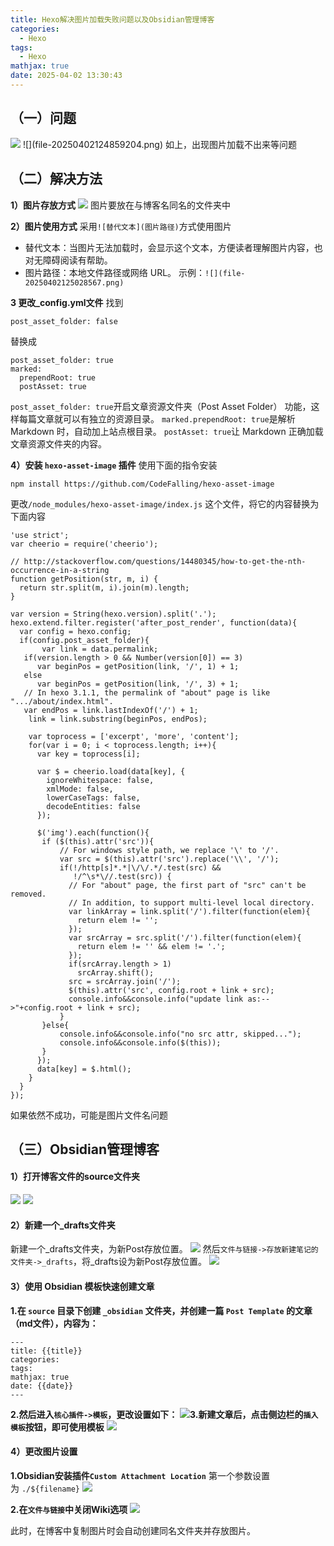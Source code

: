 ```yaml
---
title: Hexo解决图片加载失败问题以及Obsidian管理博客
categories:
  - Hexo
tags:
  - Hexo
mathjax: true
date: 2025-04-02 13:30:43
---
```

## （一）问题
<img src="file-20250402124859204.png">
![](file-20250402124859204.png)
如上，出现图片加载不出来等问题

## （二）解决方法
**1）图片存放方式**
![](file20250402125028567.png)
图片要放在与博客名同名的文件夹中

**2）图片使用方式**
采用``![替代文本](图片路径)``方式使用图片
- 替代文本：当图片无法加载时，会显示这个文本，方便读者理解图片内容，也对无障碍阅读有帮助。
- 图片路径：本地文件路径或网络 URL。
示例：``![](file-20250402125028567.png)``

**3 更改_config.yml文件**
找到
```
post_asset_folder: false
```
替换成
```
post_asset_folder: true
marked:
  prependRoot: true
  postAsset: true
```
``post_asset_folder: true``开启文章资源文件夹（Post Asset Folder） 功能，这样每篇文章就可以有独立的资源目录。
``marked.prependRoot: true``是解析 Markdown 时，自动加上站点根目录。
``postAsset: true``让 Markdown 正确加载文章资源文件夹的内容。

**4）安装 `hexo-asset-image` 插件**
使用下面的指令安装
```
npm install https://github.com/CodeFalling/hexo-asset-image
```
更改`/node_modules/hexo-asset-image/index.js` 这个文件，将它的内容替换为下面内容

```text
'use strict';
var cheerio = require('cheerio');
     
// http://stackoverflow.com/questions/14480345/how-to-get-the-nth-occurrence-in-a-string
function getPosition(str, m, i) {
  return str.split(m, i).join(m).length;
}
     
var version = String(hexo.version).split('.');
hexo.extend.filter.register('after_post_render', function(data){
  var config = hexo.config;
  if(config.post_asset_folder){
       var link = data.permalink;
   if(version.length > 0 && Number(version[0]) == 3)
      var beginPos = getPosition(link, '/', 1) + 1;
   else
      var beginPos = getPosition(link, '/', 3) + 1;
   // In hexo 3.1.1, the permalink of "about" page is like ".../about/index.html".
   var endPos = link.lastIndexOf('/') + 1;
    link = link.substring(beginPos, endPos);
     
    var toprocess = ['excerpt', 'more', 'content'];
    for(var i = 0; i < toprocess.length; i++){
      var key = toprocess[i];
      
      var $ = cheerio.load(data[key], {
        ignoreWhitespace: false,
        xmlMode: false,
        lowerCaseTags: false,
        decodeEntities: false
      });
     
      $('img').each(function(){
       if ($(this).attr('src')){
           // For windows style path, we replace '\' to '/'.
           var src = $(this).attr('src').replace('\\', '/');
           if(!/http[s]*.*|\/\/.*/.test(src) &&
              !/^\s*\//.test(src)) {
             // For "about" page, the first part of "src" can't be removed.
             // In addition, to support multi-level local directory.
             var linkArray = link.split('/').filter(function(elem){
               return elem != '';
             });
             var srcArray = src.split('/').filter(function(elem){
               return elem != '' && elem != '.';
             });
             if(srcArray.length > 1)
               srcArray.shift();
             src = srcArray.join('/');
             $(this).attr('src', config.root + link + src);
             console.info&&console.info("update link as:-->"+config.root + link + src);
           }
       }else{
           console.info&&console.info("no src attr, skipped...");
           console.info&&console.info($(this));
       }
      });
      data[key] = $.html();
    }
  }
});
```

如果依然不成功，可能是图片文件名问题
## （三）Obsidian管理博客
#### **1）打开博客文件的source文件夹**
![](file-20250402130732068.png)
![](file-20250402130735873.png)

#### **2）新建一个_drafts文件夹**
新建一个_drafts文件夹，为新Post存放位置。
![](file-20250402130858891.png)
然后``文件与链接->存放新建笔记的文件夹->_drafts``，将_drafts设为新Post存放位置。
![](file-20250402131130797.png)

#### **3）使用 Obsidian 模板快速创建文章**
**1.在 `source` 目录下创建 `_obsidian` 文件夹，并创建一篇 `Post Template` 的文章（md文件），内容为：**
```
---
title: {{title}}
categories:
tags:
mathjax: true
date: {{date}}
---
```
**2.然后进入``核心插件->模板``，更改设置如下：**
![](file-20250402131535932.png)**3.新建文章后，点击侧边栏的``插入模板``按钮，即可使用模板**
![](file-20250402131652244.png)

#### 4）更改图片设置
**1.Obsidian安装插件``Custom Attachment Location``**
第一个参数设置为 `./${filename}`
![](file-20250402132151892.png)

**2.在``文件与链接``中关闭Wiki选项**
![](file-20250402132548652.png)

此时，在博客中复制图片时会自动创建同名文件夹并存放图片。